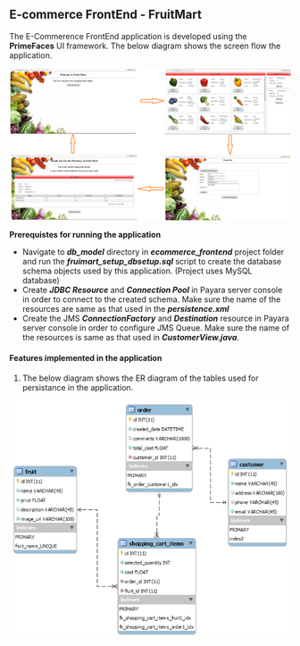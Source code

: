 E-commerce FrontEnd - FruitMart
-------------------------------

The E-Commerence FrontEnd application is developed using the **PrimeFaces** UI framework. The below diagram shows the screen flow the application.
<p align="center">
  <img src="web/resources/images/pageflow.png" alt="ER diagram"/>
</p>

__Prerequistes for running the application__
* Navigate to ***db_model*** directory in ***ecommerce_frontend*** project folder and run the ***fruimart_setup_dbsetup.sql*** script to create the database schema objects used by this application. (Project uses MySQL database) 
* Create ***JDBC Resource*** and ***Connection Pool*** in Payara server console in order to connect to the created schema. Make sure the name of the resources are same as that used in the ***persistence.xml***  
* Create the JMS ***ConnectionFactory*** and ***Destination*** resource in Payara server console in order to configure JMS Queue. Make sure the name of the resources is same as that used in ***CustomerView.java***. 

#### Features implemented in the application ####


1. The below diagram shows the ER diagram of the tables used for persistance in the application.
<p align="center">
  <img src="db_model/ER_diagram.png" alt="ER diagram"/>
</p>
 
